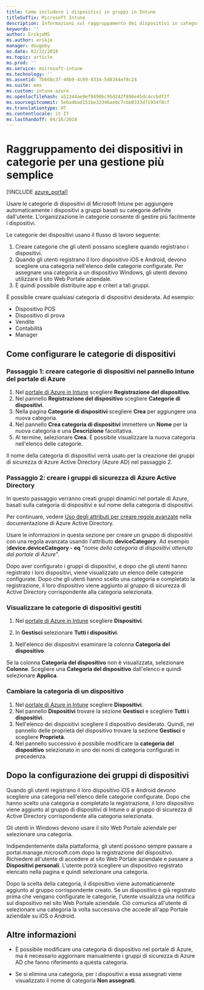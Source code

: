 ```yaml
---
title: Come includere i dispositivi in gruppi in Intune
titleSuffix: Microsoft Intune
description: Informazioni sul raggruppamento dei dispositivi in categorie per una gestione più semplice.
keywords: ''
author: ErikjeMS
ms.author: erikje
manager: dougeby
ms.date: 02/22/2018
ms.topic: article
ms.prod: ''
ms.service: microsoft-intune
ms.technology: ''
ms.assetid: 7b668c37-40b9-4c69-8334-5d8344e78c24
ms.suite: ems
ms.custom: intune-azure
ms.openlocfilehash: a52244ae9ef8490bc95d242f896e45dc4ccbdf2f
ms.sourcegitcommit: 5eba4bad151be32346aedc7cbb0333d71934f8cf
ms.translationtype: HT
ms.contentlocale: it-IT
ms.lasthandoff: 04/16/2018
---
```

# <a name="categorize-devices-into-groups-for-easier-management"></a>Raggruppamento dei dispositivi in categorie per una gestione più semplice

[!INCLUDE [azure_portal](./includes/azure_portal.md)]

Usare le categorie di dispositivi di Microsoft Intune per aggiungere automaticamente i dispositivi a gruppi basati su categorie definite dall'utente. L'organizzazione in categorie consente di gestire più facilmente i dispositivi.

Le categorie dei dispositivi usano il flusso di lavoro seguente:
1. Creare categorie che gli utenti possano scegliere quando registrano i dispositivi.
2. Quando gli utenti registrano il loro dispositivo iOS e Android, devono scegliere una categoria nell'elenco delle categorie configurate. Per assegnare una categoria a un dispositivo Windows, gli utenti devono utilizzare il sito Web Portale aziendale.
3. È quindi possibile distribuire app e criteri a tali gruppi.

È possibile creare qualsiasi categoria di dispositivi desiderata. Ad esempio:
- Dispositivo POS
- Dispositivo di prova
- Vendite
- Contabilità
- Manager

## <a name="how-to-configure-device-categories"></a>Come configurare le categorie di dispositivi

### <a name="step-1-create-device-categories-on-the-intune-blade-of-the-azure-portal"></a>Passaggio 1: creare categorie di dispositivi nel pannello Intune del portale di Azure
1. Nel [portale di Azure in Intune](https://aka.ms/intuneportal) scegliere **Registrazione del dispositivo**.
2. Nel pannello **Registrazione del dispositivo** scegliere **Categorie di dispositivi**.
3. Nella pagina **Categorie di dispositivi** scegliere **Crea** per aggiungere una nuova categoria.
4. Nel pannello **Crea categoria di dispositivi** immettere un **Nome** per la nuova categoria e una **Descrizione** facoltativa.
5. Al termine, selezionare **Crea**. È possibile visualizzare la nuova categoria nell'elenco delle categorie.

Il nome della categoria di dispositivi verrà usato per la creazione dei gruppi di sicurezza di Azure Active Directory (Azure AD) nel passaggio 2.

### <a name="step-2-create-azure-active-directory-security-groups"></a>Passaggio 2: creare i gruppi di sicurezza di Azure Active Directory
In questo passaggio verranno creati gruppi dinamici nel portale di Azure, basati sulla categoria di dispositivi e sul nome della categoria di dispositivi.

Per continuare, vedere [Uso degli attributi per creare regole avanzate](https://azure.microsoft.com/documentation/articles/active-directory-accessmanagement-groups-with-advanced-rules/#using-attributes-to-create-rules-for-device-objects) nella documentazione di Azure Active Directory.

Usare le informazioni in questa sezione per creare un gruppo di dispositivi con una regola avanzata usando l'attributo **deviceCategory**. Ad esempio (**device.deviceCategory - eq** "*nome della categoria di dispositivi ottenuto dal portale di Azure*".

Dopo aver configurato i gruppi di dispositivi, e dopo che gli utenti hanno registrato i loro dispositivi, viene visualizzato un elenco delle categorie configurate. Dopo che gli utenti hanno scelto una categoria e completato la registrazione, il loro dispositivo viene aggiunto al gruppo di sicurezza di Active Directory corrispondente alla categoria selezionata.

### <a name="view-the-categories-of-devices-that-you-manage"></a>Visualizzare le categorie di dispositivi gestiti

1.  Nel [portale di Azure in Intune](https://aka.ms/intuneportal) scegliere **Dispositivi**.

2.  In **Gestisci** selezionare **Tutti i dispositivi**.

3.  Nell'elenco dei dispositivi esaminare la colonna **Categoria del dispositivo**.

Se la colonna **Categoria del dispositivo** non è visualizzata, selezionare **Colonne**. Scegliere una **Categoria del dispositivo** dall'elenco e quindi selezionare **Applica**.

### <a name="change-the-category-of-a-device"></a>Cambiare la categoria di un dispositivo

1. Nel [portale di Azure in Intune](https://aka.ms/intuneportal) scegliere **Dispositivi**.
2. Nel pannello **Dispositivi** trovare la sezione **Gestisci** e scegliere **Tutti i dispositivi**.
3. Nell'elenco dei dispositivi scegliere il dispositivo desiderato. Quindi, nel pannello delle proprietà del dispositivo trovare la sezione **Gestisci** e scegliere **Proprietà**.
4. Nel pannello successivo è possibile modificare la **categoria del dispositivo** selezionato in uno dei nomi di categoria configurati in precedenza.

## <a name="after-you-configure-device-groups"></a>Dopo la configurazione dei gruppi di dispositivi

Quando gli utenti registrano il loro dispositivo iOS e Android devono scegliere una categoria nell'elenco delle categorie configurate. Dopo che hanno scelto una categoria e completato la registrazione, il loro dispositivo viene aggiunto al gruppo di dispositivi di Intune o al gruppo di sicurezza di Active Directory corrispondente alla categoria selezionata.

Gli utenti in Windows devono usare il sito Web Portale aziendale per selezionare una categoria.

Indipendentemente dalla piattaforma, gli utenti possono sempre passare a portal.manage.microsoft.com dopo la registrazione del dispositivo. Richiedere all'utente di accedere al sito Web Portale aziendale e passare a **Dispositivi personali**. L'utente potrà scegliere un dispositivo registrato elencato nella pagina e quindi selezionare una categoria.

Dopo la scelta della categoria, il dispositivo viene automaticamente aggiunto al gruppo corrispondente creato. Se un dispositivo è già registrato prima che vengano configurate le categorie, l'utente visualizza una notifica sul dispositivo nel sito Web Portale aziendale. Ciò comunica all'utente di selezionare una categoria la volta successiva che accede all'app Portale aziendale su iOS o Android.

## <a name="further-information"></a>Altre informazioni
- È possibile modificare una categoria di dispositivo nel portale di Azure, ma è necessario aggiornare manualmente i gruppi di sicurezza di Azure AD che fanno riferimento a questa categoria.

- Se si elimina una categoria, per i dispositivi a essa assegnati viene visualizzato il nome di categoria **Non assegnati**.
